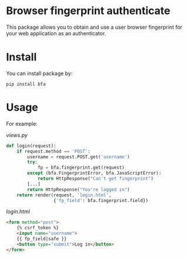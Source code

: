 Browser fingerprint authenticate
================================

This package allows you to obtain and use a user 
browser fingerprint for your web application as 
an authenticator.

Install
=======

You can install package by:

`pip install bfa`

Usage
=====

For example:

_views.py_
```python
def login(request):
    if request.method == 'POST':
        username = request.POST.get('username')
        try:
            fp = bfa.fingerprint.get(request)
        except (bfa.FingerprintError, bfa.JavaScriptError):
            return HttpResponse("Can't get fingerprint")
        [...]
        return HttpResponse("You're logged in")
    return render(request, 'login.html',
                  {'fp_field': bfa.fingerprint.field})
```

_login.html_
```html
<form method="post">
    {% csrf_token %}
    <input name="username">
    {{ fp_field|safe }}
    <button type="submit">Log in</button>
</form>
```